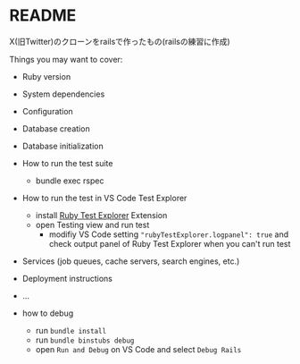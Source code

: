 # README

X(旧Twitter)のクローンをrailsで作ったもの(railsの練習に作成)


Things you may want to cover:

* Ruby version

* System dependencies

* Configuration

* Database creation

* Database initialization

* How to run the test suite
  * bundle exec rspec

* How to run the test in VS Code Test Explorer
  * install [Ruby Test Explorer](https://marketplace.visualstudio.com/items?itemName=connorshea.vscode-ruby-test-adapter) Extension
  * open Testing view and run test
    * modifiy VS Code setting `"rubyTestExplorer.logpanel": true` and check output panel of Ruby Test Explorer when you can't run test

* Services (job queues, cache servers, search engines, etc.)

* Deployment instructions

* ...

* how to debug
  * run `bundle install`
  * run `bundle binstubs debug`
  * open `Run and Debug` on VS Code and select `Debug Rails`
